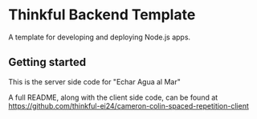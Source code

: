 # Thinkful Backend Template

A template for developing and deploying Node.js apps.

## Getting started

This is the server side code for "Echar Agua al Mar"

A full README, along with the client side code, can be found at https://github.com/thinkful-ei24/cameron-colin-spaced-repetition-client
